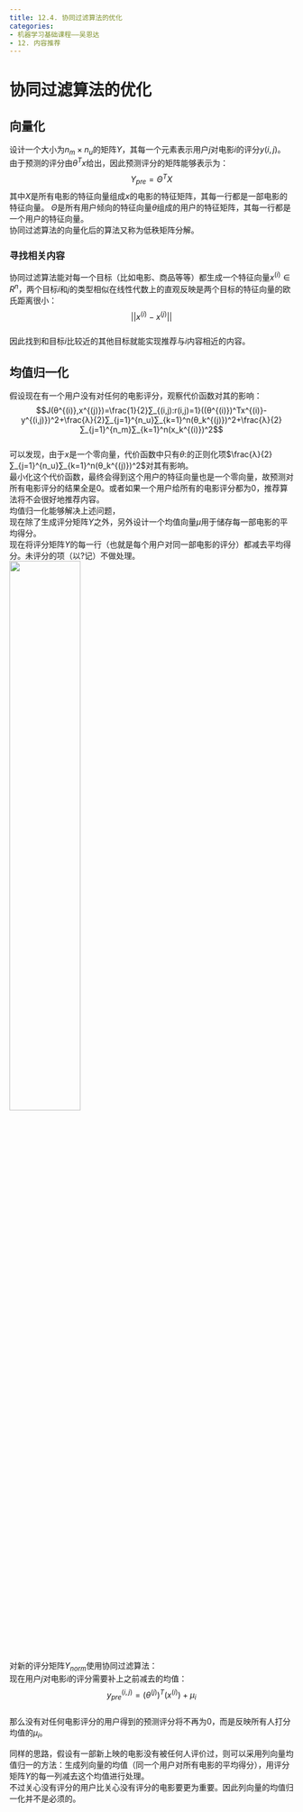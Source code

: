 ```yaml
---
title: 12.4. 协同过滤算法的优化  
categories: 
- 机器学习基础课程——吴恩达
- 12. 内容推荐
---
```

# 协同过滤算法的优化
## 向量化
设计一个大小为$n_m × n_u$的矩阵$Y$，其每一个元素表示用户$j$对电影$i$的评分$y(i,j)$。  由于预测的评分由$θ^Tx$给出，因此预测评分的矩阵能够表示为：  
$$Y_{pre}=Θ^TX$$
其中$X$是所有电影的特征向量组成$x$的电影的特征矩阵，其每一行都是一部电影的特征向量。  $Θ$是所有用户倾向的特征向量$θ$组成的用户的特征矩阵，其每一行都是一个用户的特征向量。  
协同过滤算法的向量化后的算法又称为低秩矩阵分解。  

### 寻找相关内容
协同过滤算法能对每一个目标（比如电影、商品等等）都生成一个特征向量$x^{(i)}∈R^n$，两个目标$i$和$j$的类型相似在线性代数上的直观反映是两个目标的特征向量的欧氏距离很小： 
$$||x^{(i)}-x^{(j)}||$$  
因此找到和目标$i$比较近的其他目标就能实现推荐与$i$内容相近的内容。  

## 均值归一化
假设现在有一个用户没有对任何的电影评分，观察代价函数对其的影响：  
$$J(θ^{(i)},x^{(j)})=\frac{1}{2}∑_{(i,j):r(i,j)=1}((θ^{(i)})^Tx^{(i)}-y^{(i,j)})^2+\frac{λ}{2}∑_{j=1}^{n_u}∑_{k=1}^n(θ_k^{(j)})^2+\frac{λ}{2}∑_{j=1}^{n_m}∑_{k=1}^n(x_k^{(i)})^2$$  
可以发现，由于$x$是一个零向量，代价函数中只有$θ$:的正则化项$\frac{λ}{2}∑_{j=1}^{n_u}∑_{k=1}^n(θ_k^{(j)})^2$对其有影响。  
最小化这个代价函数，最终会得到这个用户的特征向量也是一个零向量，故预测对所有电影评分的结果全是0。或者如果一个用户给所有的电影评分都为0，推荐算法将不会很好地推荐内容。  
均值归一化能够解决上述问题，  
现在除了生成评分矩阵$Y$之外，另外设计一个均值向量$μ$用于储存每一部电影的平均得分。  
现在将评分矩阵$Y$的每一行（也就是每个用户对同一部电影的评分）都减去平均得分。未评分的项（以$?$记）不做处理。  
<img src = https://cdn.jsdelivr.net/gh/l61012345/Pic/img/20210820104239.png width=50%>  
对新的评分矩阵$Y_{norm}$使用协同过滤算法：  
现在用户$j$对电影$i$的评分需要补上之前减去的均值：  
$$y_{pre}^{(i,j)}=(θ^{(j)})^T(x^{(i)})+μ_i$$  
那么没有对任何电影评分的用户得到的预测评分将不再为0，而是反映所有人打分均值的$μ_i$。  

同样的思路，假设有一部新上映的电影没有被任何人评价过，则可以采用列向量均值归一的方法：生成列向量的均值（同一个用户对所有电影的平均得分），用评分矩阵$Y$的每一列减去这个均值进行处理。  
不过关心没有评分的用户比关心没有评分的电影要更为重要。因此列向量的均值归一化并不是必须的。  